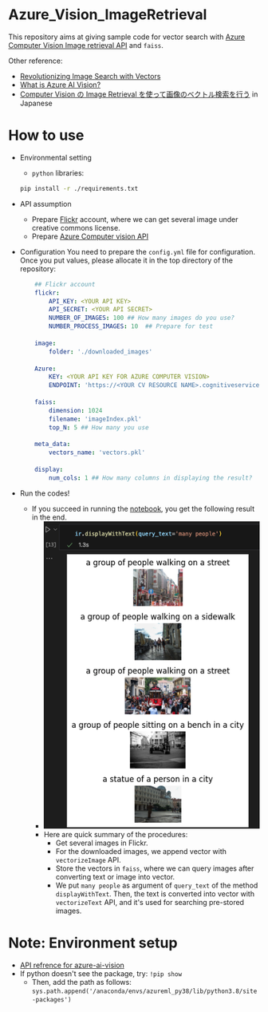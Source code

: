 # Azure_Vision_ImageRetrieval

This repository aims at giving sample code for vector search with [Azure Computer Vision Image retrieval API](https://learn.microsoft.com/en-us/azure/ai-services/computer-vision/how-to/image-retrieval) and `faiss`.

Other reference:
- [Revolutionizing Image Search with Vectors](https://learn.microsoft.com/en-us/shows/ai-show/revolutionizing-image-search-with-vectors)
- [What is Azure AI Vision?](https://learn.microsoft.com/en-us/azure/ai-services/computer-vision/overview)
- [Computer Vision の Image Retrieval を使って画像のベクトル検索を行う](https://zenn.dev/microsoft/articles/17574f3569914b) in Japanese

# How to use

- Environmental setting
    - `python` libraries:
    ```sh
    pip install -r ./requirements.txt
    ```

- API assumption
    - Prepare [Flickr](https://www.flickr.com/) account, where we can get several image under creative commons license.
    - Prepare [Azure Computer vision API](https://learn.microsoft.com/en-us/azure/ai-services/computer-vision/overview-image-analysis?tabs=4-0)

- Configuration
    You need to prepare the `config.yml` file for configuration. Once you put values, please allocate it in the top directory of the repository:

    ```yml
        ## Flickr account
        flickr:
            API_KEY: <YOUR API KEY>
            API_SECRET: <YOUR API SECRET>
            NUMBER_OF_IMAGES: 100 ## How many images do you use?
            NUMBER_PROCESS_IMAGES: 10  ## Prepare for test

        image:
            folder: './downloaded_images'

        Azure:
            KEY: <YOUR API KEY FOR AZURE COMPUTER VISION>
            ENDPOINT: 'https://<YOUR CV RESOURCE NAME>.cognitiveservices.azure.com'

        faiss:
            dimension: 1024
            filename: 'imageIndex.pkl'
            top_N: 5 ## How many you use 

        meta_data:
            vectors_name: 'vectors.pkl'

        display:
            num_cols: 1 ## How many columns in displaying the result?
    ```

- Run the codes!
    - If you succeed in running the [notebook](./notebook/how-to-use.ipynb), you get the following result in the end.
        - ![image sample](./docs/image_sample.png)
        - Here are quick summary of the procedures:
            - Get several images in Flickr.
            - For the downloaded images, we append vector with `vectorizeImage` API.
            - Store the vectors in `faiss`, where we can query images after converting text or image into vector. 
            - We put `many people` as argument of `query_text` of the method `displayWithText`. Then, the text is converted into vector with `vectorizeText` API, and it's used for searching pre-stored images.

# Note: Environment setup

- [API refrence for azure-ai-vision](https://learn.microsoft.com/en-us/python/api/azure-ai-vision/?view=azure-python-preview)
- If python doesn't see the package, try: `!pip show`
    - Then, add the path as follows: `sys.path.append('/anaconda/envs/azureml_py38/lib/python3.8/site-packages')`